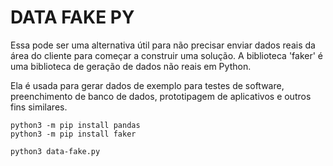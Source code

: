 # DATA FAKE PY
Essa pode ser uma alternativa útil para não precisar enviar dados reais da área do cliente para começar a construir uma solução.
A biblioteca 'faker' é uma biblioteca de geração de dados não reais em Python.

Ela é usada para gerar dados de exemplo para testes de software, 
preenchimento de banco de dados, 
prototipagem de aplicativos e outros fins similares.

```
python3 -m pip install pandas
python3 -m pip install faker
```

```
python3 data-fake.py
```
